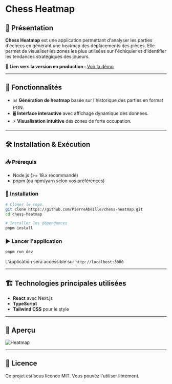 # Chess Heatmap

## 🎯 Présentation

**Chess Heatmap** est une application permettant d'analyser les parties d'échecs en générant une heatmap des déplacements des pièces. Elle permet de visualiser les zones les plus utilisées sur l'échiquier et d'identifier les tendances stratégiques des joueurs.

🔗 **Lien vers la version en production :** [Voir la démo](https://chess-heatmap.hellopedro.dev)

---

## 🚀 Fonctionnalités

- 📊 **Génération de heatmap** basée sur l'historique des parties en format PGN.
- 🖥️ **Interface interactive** avec affichage dynamique des données.
- ⚡ **Visualisation intuitive** des zones de forte occupation.
---

## 🛠️ Installation & Exécution

### 📥 Prérequis

- Node.js (>= 18.x recommandé)
- pnpm (ou npm/yarn selon vos préférences)

### 🚀 Installation

```sh
# Cloner le repo
git clone https://github.com/PierreAbeille/chess-heatmap.git
cd chess-heatmap

# Installer les dépendances
pnpm install
```

### ▶️ Lancer l'application

```sh
pnpm run dev
```
L'application sera accessible sur `http://localhost:3000`

---

## 🏗️ Technologies principales utilisées

- **React** avec Next.js
- **TypeScript**
- **Tailwind CSS** pour le style

---

## 📸 Aperçu

<!-- Optionnel : Ajoute ici des captures d'écran de l'interface -->

![Heatmap](![image](https://github.com/user-attachments/assets/5ad3d3eb-ec68-4618-987c-625e4cde035e))

---

## 📝 Licence

Ce projet est sous licence MIT. Vous pouvez l'utiliser librement.

